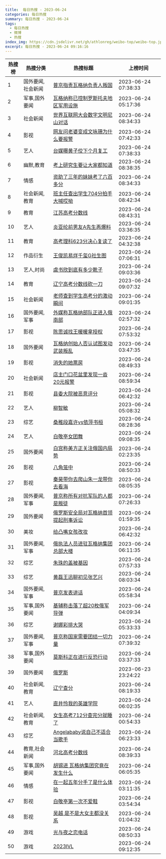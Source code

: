 ```yaml
---
title:  每日热搜 - 2023-06-24
categories: 每日热搜
summary: 每日热搜 - 2023-06-24
tags:
  - 每日热搜
  - 微博
  - 热搜
index_img: https://cdn.jsdelivr.net/gh/athlonreg/weibo-top/weibo-top.jpeg
excerpt: 每日热搜 - 2023-06-24 09:16:16
---
```


| 热搜榜 | 热搜分类 | 热搜标题 | 上榜时间 |
| --- | --- | --- | --- |
| 1 | 国外要闻,社会新闻 | [普京指责瓦格纳负责人叛国](https://s.weibo.com/weibo%3Fq%3D%2523%E6%99%AE%E4%BA%AC%E6%8C%87%E8%B4%A3%E7%93%A6%E6%A0%BC%E7%BA%B3%E8%B4%9F%E8%B4%A3%E4%BA%BA%E5%8F%9B%E5%9B%BD%2523) | 2023-06-24 07:38:33 | 
| 2 | 军事,国外要闻 | [瓦格纳称已控制罗斯托夫地区军用设施](https://s.weibo.com/weibo%3Fq%3D%2523%E7%93%A6%E6%A0%BC%E7%BA%B3%E7%A7%B0%E5%B7%B2%E6%8E%A7%E5%88%B6%E7%BD%97%E6%96%AF%E6%89%98%E5%A4%AB%E5%9C%B0%E5%8C%BA%E5%86%9B%E7%94%A8%E8%AE%BE%E6%96%BD%2523) | 2023-06-24 05:17:36 | 
| 3 | 社会新闻 | [世界互联网大会数字文明尼山对话](https://s.weibo.com/weibo%3Fq%3D%2523%E4%B8%96%E7%95%8C%E4%BA%92%E8%81%94%E7%BD%91%E5%A4%A7%E4%BC%9A%E6%95%B0%E5%AD%97%E6%96%87%E6%98%8E%E5%B0%BC%E5%B1%B1%E5%AF%B9%E8%AF%9D%2523) | 2023-06-24 08:34:33 | 
| 4 | 影视 | [网友问老婆变成文咏珊为什么要报警](https://s.weibo.com/weibo%3Fq%3D%2523%E7%BD%91%E5%8F%8B%E9%97%AE%E8%80%81%E5%A9%86%E5%8F%98%E6%88%90%E6%96%87%E5%92%8F%E7%8F%8A%E4%B8%BA%E4%BB%80%E4%B9%88%E8%A6%81%E6%8A%A5%E8%AD%A6%2523) | 2023-06-24 07:42:33 | 
| 5 | 艺人 | [台媒曝黄子佼下个月复工](https://s.weibo.com/weibo%3Fq%3D%2523%E5%8F%B0%E5%AA%92%E6%9B%9D%E9%BB%84%E5%AD%90%E4%BD%BC%E4%B8%8B%E4%B8%AA%E6%9C%88%E5%A4%8D%E5%B7%A5%2523) | 2023-06-24 07:38:33 | 
| 6 | 幽默,教育 | [考上研究生要让大家都知道](https://s.weibo.com/weibo%3Fq%3D%2523%E8%80%83%E4%B8%8A%E7%A0%94%E7%A9%B6%E7%94%9F%E8%A6%81%E8%AE%A9%E5%A4%A7%E5%AE%B6%E9%83%BD%E7%9F%A5%E9%81%93%2523) | 2023-06-24 08:38:35 | 
| 7 | 情感 | [资助了三年的妹妹考了六百多分](https://s.weibo.com/weibo%3Fq%3D%2523%E8%B5%84%E5%8A%A9%E4%BA%86%E4%B8%89%E5%B9%B4%E7%9A%84%E5%A6%B9%E5%A6%B9%E8%80%83%E4%BA%86%E5%85%AD%E7%99%BE%E5%A4%9A%E5%88%86%2523) | 2023-06-24 08:34:33 | 
| 8 | 社会新闻,教育 | [班主任查出学生704分拍手大喊哎呦](https://s.weibo.com/weibo%3Fq%3D%2523%E7%8F%AD%E4%B8%BB%E4%BB%BB%E6%9F%A5%E5%87%BA%E5%AD%A6%E7%94%9F704%E5%88%86%E6%8B%8D%E6%89%8B%E5%A4%A7%E5%96%8A%E5%93%8E%E5%91%A6%2523) | 2023-06-24 08:42:34 | 
| 9 | 教育 | [江苏高考分数线](https://s.weibo.com/weibo%3Fq%3D%2523%E6%B1%9F%E8%8B%8F%E9%AB%98%E8%80%83%E5%88%86%E6%95%B0%E7%BA%BF%2523) | 2023-06-24 08:43:31 | 
| 10 | 艺人 | [炎亚纶前男友A先生再爆料](https://s.weibo.com/weibo%3Fq%3D%2523%E7%82%8E%E4%BA%9A%E7%BA%B6%E5%89%8D%E7%94%B7%E5%8F%8BA%E5%85%88%E7%94%9F%E5%86%8D%E7%88%86%E6%96%99%2523) | 2023-06-24 03:36:35 | 
| 11 | 教育 | [高考理科623分决心复读了](https://s.weibo.com/weibo%3Fq%3D%2523%E9%AB%98%E8%80%83%E7%90%86%E7%A7%91623%E5%88%86%E5%86%B3%E5%BF%83%E5%A4%8D%E8%AF%BB%E4%BA%86%2523) | 2023-06-24 04:32:38 | 
| 12 | 作品衍生 | [王俊凯易烊千玺G社生图](https://s.weibo.com/weibo%3Fq%3D%2523%E7%8E%8B%E4%BF%8A%E5%87%AF%E6%98%93%E7%83%8A%E5%8D%83%E7%8E%BAG%E7%A4%BE%E7%94%9F%E5%9B%BE%2523) | 2023-06-24 07:06:31 | 
| 13 | 艺人,时尚 | [虞书欣到底有多少靴子](https://s.weibo.com/weibo%3Fq%3D%2523%E8%99%9E%E4%B9%A6%E6%AC%A3%E5%88%B0%E5%BA%95%E6%9C%89%E5%A4%9A%E5%B0%91%E9%9D%B4%E5%AD%90%2523) | 2023-06-24 09:03:36 | 
| 14 | 教育 | [辽宁高考分数线砍一刀](https://s.weibo.com/weibo%3Fq%3D%2523%E8%BE%BD%E5%AE%81%E9%AB%98%E8%80%83%E5%88%86%E6%95%B0%E7%BA%BF%E7%A0%8D%E4%B8%80%E5%88%80%2523) | 2023-06-24 09:07:32 | 
| 15 | 社会新闻 | [老师查到学生高考分的激动瞬间](https://s.weibo.com/weibo%3Fq%3D%2523%E8%80%81%E5%B8%88%E6%9F%A5%E5%88%B0%E5%AD%A6%E7%94%9F%E9%AB%98%E8%80%83%E5%88%86%E7%9A%84%E6%BF%80%E5%8A%A8%E7%9E%AC%E9%97%B4%2523) | 2023-06-24 09:01:35 | 
| 16 | 国外要闻,军事 | [外媒称瓦格纳部队正进入俄南部](https://s.weibo.com/weibo%3Fq%3D%2523%E5%A4%96%E5%AA%92%E7%A7%B0%E7%93%A6%E6%A0%BC%E7%BA%B3%E9%83%A8%E9%98%9F%E6%AD%A3%E8%BF%9B%E5%85%A5%E4%BF%84%E5%8D%97%E9%83%A8%2523) | 2023-06-24 02:57:32 | 
| 17 | 影视 | [陈思诚找王暖暖拿授权](https://s.weibo.com/weibo%3Fq%3D%2523%E9%99%88%E6%80%9D%E8%AF%9A%E6%89%BE%E7%8E%8B%E6%9A%96%E6%9A%96%E6%8B%BF%E6%8E%88%E6%9D%83%2523) | 2023-06-24 07:53:32 | 
| 18 | 国外要闻 | [瓦格纳创始人否认试图发动武装叛乱](https://s.weibo.com/weibo%3Fq%3D%2523%E7%93%A6%E6%A0%BC%E7%BA%B3%E5%88%9B%E5%A7%8B%E4%BA%BA%E5%90%A6%E8%AE%A4%E8%AF%95%E5%9B%BE%E5%8F%91%E5%8A%A8%E6%AD%A6%E8%A3%85%E5%8F%9B%E4%B9%B1%2523) | 2023-06-24 03:47:35 | 
| 19 | 影视 | [消失的她票房](https://s.weibo.com/weibo%3Fq%3D%2523%E6%B6%88%E5%A4%B1%E7%9A%84%E5%A5%B9%E7%A5%A8%E6%88%BF%2523) | 2023-06-24 08:49:33 | 
| 20 | 社会新闻 | [店主门口花盆里发现一沓20元报警](https://s.weibo.com/weibo%3Fq%3D%2523%E5%BA%97%E4%B8%BB%E9%97%A8%E5%8F%A3%E8%8A%B1%E7%9B%86%E9%87%8C%E5%8F%91%E7%8E%B0%E4%B8%80%E6%B2%9320%E5%85%83%E6%8A%A5%E8%AD%A6%2523) | 2023-06-24 08:59:34 | 
| 21 | 影视 | [县委大院被恶意评分](https://s.weibo.com/weibo%3Fq%3D%2523%E5%8E%BF%E5%A7%94%E5%A4%A7%E9%99%A2%E8%A2%AB%E6%81%B6%E6%84%8F%E8%AF%84%E5%88%86%2523) | 2023-06-24 06:42:32 | 
| 22 | 艺人 | [柳智敏](https://s.weibo.com/weibo%3Fq%3D%2523%E6%9F%B3%E6%99%BA%E6%95%8F%2523) | 2023-06-24 05:08:32 | 
| 23 | 综艺 | [桑稚段嘉许vs依萍书桓](https://s.weibo.com/weibo%3Fq%3D%2523%E6%A1%91%E7%A8%9A%E6%AE%B5%E5%98%89%E8%AE%B8vs%E4%BE%9D%E8%90%8D%E4%B9%A6%E6%A1%93%2523) | 2023-06-24 08:28:36 | 
| 24 | 艺人 | [白敬亭女团舞](https://s.weibo.com/weibo%3Fq%3D%2523%E7%99%BD%E6%95%AC%E4%BA%AD%E5%A5%B3%E5%9B%A2%E8%88%9E%2523) | 2023-06-24 09:08:35 | 
| 25 | 国外要闻 | [白宫称美方正关注俄国内局势](https://s.weibo.com/weibo%3Fq%3D%2523%E7%99%BD%E5%AE%AB%E7%A7%B0%E7%BE%8E%E6%96%B9%E6%AD%A3%E5%85%B3%E6%B3%A8%E4%BF%84%E5%9B%BD%E5%86%85%E5%B1%80%E5%8A%BF%2523) | 2023-06-24 02:23:35 | 
| 26 | 影视 | [八角笼中](https://s.weibo.com/weibo%3Fq%3D%2523%E5%85%AB%E8%A7%92%E7%AC%BC%E4%B8%AD%2523) | 2023-06-24 08:50:33 | 
| 27 | 影视 | [秦昊带你去爬山朱一龙带你去看海](https://s.weibo.com/weibo%3Fq%3D%2523%E7%A7%A6%E6%98%8A%E5%B8%A6%E4%BD%A0%E5%8E%BB%E7%88%AC%E5%B1%B1%E6%9C%B1%E4%B8%80%E9%BE%99%E5%B8%A6%E4%BD%A0%E5%8E%BB%E7%9C%8B%E6%B5%B7%2523) | 2023-06-24 08:05:35 | 
| 28 | 国外要闻,军事 | [普京称所有对抗军队的人都是叛徒](https://s.weibo.com/weibo%3Fq%3D%2523%E6%99%AE%E4%BA%AC%E7%A7%B0%E6%89%80%E6%9C%89%E5%AF%B9%E6%8A%97%E5%86%9B%E9%98%9F%E7%9A%84%E4%BA%BA%E9%83%BD%E6%98%AF%E5%8F%9B%E5%BE%92%2523) | 2023-06-24 07:26:33 | 
| 29 | 国外要闻 | [俄罗斯安全局对瓦格纳首领提起刑事诉讼](https://s.weibo.com/weibo%3Fq%3D%2523%E4%BF%84%E7%BD%97%E6%96%AF%E5%AE%89%E5%85%A8%E5%B1%80%E5%AF%B9%E7%93%A6%E6%A0%BC%E7%BA%B3%E9%A6%96%E9%A2%86%E6%8F%90%E8%B5%B7%E5%88%91%E4%BA%8B%E8%AF%89%E8%AE%BC%2523) | 2023-06-24 01:59:35 | 
| 30 | 美妆 | [给凸嘴女孩改妆](https://s.weibo.com/weibo%3Fq%3D%2523%E7%BB%99%E5%87%B8%E5%98%B4%E5%A5%B3%E5%AD%A9%E6%94%B9%E5%A6%86%2523) | 2023-06-24 06:42:32 | 
| 31 | 国外要闻,军事 | [俄执法人员进驻瓦格纳集团总部大楼](https://s.weibo.com/weibo%3Fq%3D%2523%E4%BF%84%E6%89%A7%E6%B3%95%E4%BA%BA%E5%91%98%E8%BF%9B%E9%A9%BB%E7%93%A6%E6%A0%BC%E7%BA%B3%E9%9B%86%E5%9B%A2%E6%80%BB%E9%83%A8%E5%A4%A7%E6%A5%BC%2523) | 2023-06-24 06:11:35 | 
| 32 | 综艺 | [朱珠的盖被基因](https://s.weibo.com/weibo%3Fq%3D%2523%E6%9C%B1%E7%8F%A0%E7%9A%84%E7%9B%96%E8%A2%AB%E5%9F%BA%E5%9B%A0%2523) | 2023-06-24 07:57:33 | 
| 33 | 综艺 | [黄磊王迅聊初见张艺兴](https://s.weibo.com/weibo%3Fq%3D%2523%E9%BB%84%E7%A3%8A%E7%8E%8B%E8%BF%85%E8%81%8A%E5%88%9D%E8%A7%81%E5%BC%A0%E8%89%BA%E5%85%B4%2523) | 2023-06-24 08:03:34 | 
| 34 | 国外要闻,军事 | [普京发表讲话](https://s.weibo.com/weibo%3Fq%3D%2523%E6%99%AE%E4%BA%AC%E5%8F%91%E8%A1%A8%E8%AE%B2%E8%AF%9D%2523) | 2023-06-24 05:58:34 | 
| 35 | 军事,国外要闻 | [基辅称击落了超20枚俄军导弹](https://s.weibo.com/weibo%3Fq%3D%2523%E5%9F%BA%E8%BE%85%E7%A7%B0%E5%87%BB%E8%90%BD%E4%BA%86%E8%B6%8520%E6%9E%9A%E4%BF%84%E5%86%9B%E5%AF%BC%E5%BC%B9%2523) | 2023-06-24 04:09:34 | 
| 36 | 综艺 | [谢娜彩排大哭](https://s.weibo.com/weibo%3Fq%3D%2523%E8%B0%A2%E5%A8%9C%E5%BD%A9%E6%8E%92%E5%A4%A7%E5%93%AD%2523) | 2023-06-24 05:33:33 | 
| 37 | 国外要闻,军事 | [普京称国家需要团结一切力量](https://s.weibo.com/weibo%3Fq%3D%2523%E6%99%AE%E4%BA%AC%E7%A7%B0%E5%9B%BD%E5%AE%B6%E9%9C%80%E8%A6%81%E5%9B%A2%E7%BB%93%E4%B8%80%E5%88%87%E5%8A%9B%E9%87%8F%2523) | 2023-06-24 07:39:32 | 
| 38 | 军事,国外要闻 | [莫斯科正在进行反恐行动](https://s.weibo.com/weibo%3Fq%3D%2523%E8%8E%AB%E6%96%AF%E7%A7%91%E6%AD%A3%E5%9C%A8%E8%BF%9B%E8%A1%8C%E5%8F%8D%E6%81%90%E8%A1%8C%E5%8A%A8%2523) | 2023-06-24 03:37:33 | 
| 39 | 国外要闻 | [俄罗斯](https://s.weibo.com/weibo%3Fq%3D%2523%E4%BF%84%E7%BD%97%E6%96%AF%2523) | 2023-06-23 23:24:22 | 
| 40 | 社会新闻,教育 | [辽宁查分](https://s.weibo.com/weibo%3Fq%3D%2523%E8%BE%BD%E5%AE%81%E6%9F%A5%E5%88%86%2523) | 2023-06-24 08:19:33 | 
| 41 | 艺人 | [直井怜我的英雄学院](https://s.weibo.com/weibo%3Fq%3D%2523%E7%9B%B4%E4%BA%95%E6%80%9C%E6%88%91%E7%9A%84%E8%8B%B1%E9%9B%84%E5%AD%A6%E9%99%A2%2523) | 2023-06-24 06:02:35 | 
| 42 | 社会新闻,教育 | [女生高考712分查完分就睡了](https://s.weibo.com/weibo%3Fq%3D%2523%E5%A5%B3%E7%94%9F%E9%AB%98%E8%80%83712%E5%88%86%E6%9F%A5%E5%AE%8C%E5%88%86%E5%B0%B1%E7%9D%A1%E4%BA%86%2523) | 2023-06-24 00:54:33 | 
| 43 | 综艺 | [Angelababy说自己不适合当歌手](https://s.weibo.com/weibo%3Fq%3D%2523Angelababy%E8%AF%B4%E8%87%AA%E5%B7%B1%E4%B8%8D%E9%80%82%E5%90%88%E5%BD%93%E6%AD%8C%E6%89%8B%2523) | 2023-06-24 06:23:33 | 
| 44 | 教育,社会新闻 | [河北高考分数线](https://s.weibo.com/weibo%3Fq%3D%2523%E6%B2%B3%E5%8C%97%E9%AB%98%E8%80%83%E5%88%86%E6%95%B0%E7%BA%BF%2523) | 2023-06-24 08:39:33 | 
| 45 | 军事,国外要闻 | [胡锡进 瓦格纳集团究竟在发生什么](https://s.weibo.com/weibo%3Fq%3D%2523%E8%83%A1%E9%94%A1%E8%BF%9B%20%E7%93%A6%E6%A0%BC%E7%BA%B3%E9%9B%86%E5%9B%A2%E7%A9%B6%E7%AB%9F%E5%9C%A8%E5%8F%91%E7%94%9F%E4%BB%80%E4%B9%88%2523) | 2023-06-24 06:05:35 | 
| 46 | 情感 | [在一起五年分手了是什么体验](https://s.weibo.com/weibo%3Fq%3D%2523%E5%9C%A8%E4%B8%80%E8%B5%B7%E4%BA%94%E5%B9%B4%E5%88%86%E6%89%8B%E4%BA%86%E6%98%AF%E4%BB%80%E4%B9%88%E4%BD%93%E9%AA%8C%2523) | 2023-06-24 03:11:35 | 
| 47 | 影视 | [白敬亭第一次不爱鞋](https://s.weibo.com/weibo%3Fq%3D%2523%E7%99%BD%E6%95%AC%E4%BA%AD%E7%AC%AC%E4%B8%80%E6%AC%A1%E4%B8%8D%E7%88%B1%E9%9E%8B%2523) | 2023-06-24 03:54:34 | 
| 48 | 影视 | [吴越 是不是大女主都没关系](https://s.weibo.com/weibo%3Fq%3D%2523%E5%90%B4%E8%B6%8A%20%E6%98%AF%E4%B8%8D%E6%98%AF%E5%A4%A7%E5%A5%B3%E4%B8%BB%E9%83%BD%E6%B2%A1%E5%85%B3%E7%B3%BB%2523) | 2023-06-24 01:04:32 | 
| 49 | 游戏 | [光与夜之恋电话](https://s.weibo.com/weibo%3Fq%3D%2523%E5%85%89%E4%B8%8E%E5%A4%9C%E4%B9%8B%E6%81%8B%E7%94%B5%E8%AF%9D%2523) | 2023-06-24 08:50:33 | 
| 50 | 游戏 | [2023IVL](https://s.weibo.com/weibo%3Fq%3D%25232023IVL%2523) | 2023-06-24 09:12:35 | 
